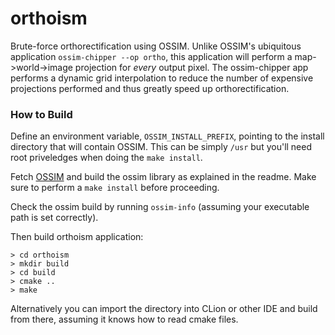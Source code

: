 # orthoism
Brute-force orthorectification using OSSIM. Unlike OSSIM's ubiquitous application `ossim-chipper --op ortho`, this application will perform a map->world->image projection for _every_ output pixel. The ossim-chipper app performs a dynamic grid interpolation to reduce the number of expensive projections performed and thus greatly speed up orthorectification.

### How to Build
Define an environment variable, `OSSIM_INSTALL_PREFIX`, pointing to the install directory that will contain OSSIM. This can be simply `/usr` but you'll need root priveledges when doing the `make install`.

Fetch [OSSIM](https://github.com/ossimlabs/ossim) and build the ossim library as explained in the readme. Make sure to perform a `make install` before proceeding.

Check the ossim build by running `ossim-info` (assuming your executable path is set correctly).

Then build orthoism application:
```
> cd orthoism
> mkdir build
> cd build
> cmake ..
> make
```
Alternatively you can import the directory into CLion or other IDE and build from there, assuming it knows how to read cmake files.

